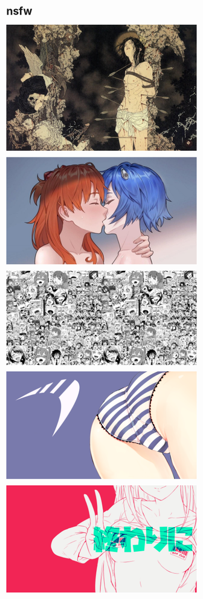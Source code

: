 # nsfw

<a href="takato_yamamoto.jpg"><img alt="takato_yamamoto" src="takato_yamamoto.jpg"></a>

<a href="evangelion.jpg"><img alt="evangelion" src="evangelion.jpg"></a>

<a href="b-914.jpg"><img alt="b-914" src="b-914.jpg"></a>

<a href="parabola.png"><img alt="parabola" src="parabola.png"></a>

<a href="moeshop.png"><img alt="moeshop" src="moeshop.png"></a>

